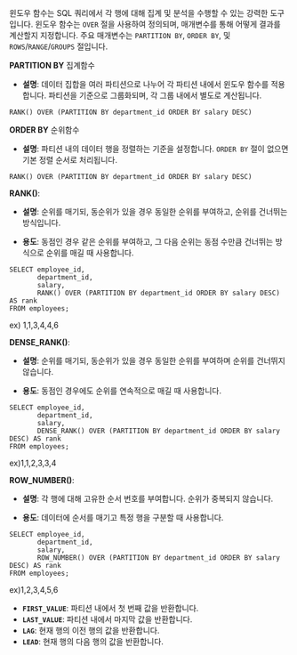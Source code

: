윈도우 함수는 SQL 쿼리에서 각 행에 대해 집계 및 분석을 수행할 수 있는 강력한 도구입니다. 윈도우 함수는 `OVER` 절을 사용하여 정의되며, 매개변수를 통해 어떻게 결과를 계산할지 지정합니다. 주요 매개변수는 `PARTITION BY`, `ORDER BY`, 및 `ROWS`/`RANGE`/`GROUPS` 절입니다.

**PARTITION BY**
집계함수
- **설명**: 데이터 집합을 여러 파티션으로 나누어 각 파티션 내에서 윈도우 함수를 적용합니다. 파티션을 기준으로 그룹화되며, 각 그룹 내에서 별도로 계산됩니다.
```
RANK() OVER (PARTITION BY department_id ORDER BY salary DESC)
```

**ORDER BY**
순위함수
- **설명**: 파티션 내의 데이터 행을 정렬하는 기준을 설정합니다. `ORDER BY` 절이 없으면 기본 정렬 순서로 처리됩니다.
```
RANK() OVER (PARTITION BY department_id ORDER BY salary DESC)
```


**RANK()**:

- **설명**: 순위를 매기되, 동순위가 있을 경우 동일한 순위를 부여하고, 순위를 건너뛰는 방식입니다.
    
- **용도**: 동점인 경우 같은 순위를 부여하고, 그 다음 순위는 동점 수만큼 건너뛰는 방식으로 순위를 매길 때 사용합니다.
```
SELECT employee_id, 
       department_id, 
       salary, 
       RANK() OVER (PARTITION BY department_id ORDER BY salary DESC) AS rank
FROM employees;
```
ex) 1,1,3,4,4,6

**DENSE_RANK()**:

- **설명**: 순위를 매기되, 동순위가 있을 경우 동일한 순위를 부여하며 순위를 건너뛰지 않습니다.
    
- **용도**: 동점인 경우에도 순위를 연속적으로 매길 때 사용합니다.
```
SELECT employee_id, 
       department_id, 
       salary, 
       DENSE_RANK() OVER (PARTITION BY department_id ORDER BY salary DESC) AS rank
FROM employees;
```
ex)1,1,2,3,3,4

**ROW_NUMBER()**:

- **설명**: 각 행에 대해 고유한 순서 번호를 부여합니다. 순위가 중복되지 않습니다.
    
- **용도**: 데이터에 순서를 매기고 특정 행을 구분할 때 사용합니다.
```
SELECT employee_id, 
       department_id, 
       salary, 
       ROW_NUMBER() OVER (PARTITION BY department_id ORDER BY salary DESC) AS rank
FROM employees;
```
ex)1,2,3,4,5,6

- **`FIRST_VALUE`**: 파티션 내에서 첫 번째 값을 반환합니다.
- **`LAST_VALUE`**: 파티션 내에서 마지막 값을 반환합니다.
- **`LAG`**: 현재 행의 이전 행의 값을 반환합니다.
- **`LEAD`**: 현재 행의 다음 행의 값을 반환합니다.